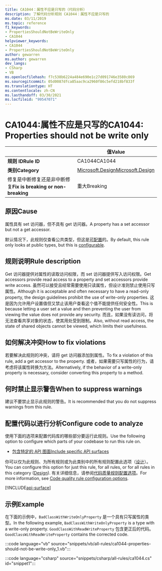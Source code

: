 ```yaml
---
title: CA1044：属性不应是只写的（代码分析）
description: 了解代码分析规则 CA1044：属性不应是只写的
ms.date: 03/11/2019
ms.topic: reference
f1_keywords:
- PropertiesShouldNotBeWriteOnly
- CA1044
helpviewer_keywords:
- CA1044
- PropertiesShouldNotBeWriteOnly
author: gewarren
ms.author: gewarren
dev_langs:
- CSharp
- VB
ms.openlocfilehash: f7c538b6224a484e690e1c27d091746e3580c869
ms.sourcegitcommit: 05d0087dfca85aac9ca2960f86c5efd218bf833f
ms.translationtype: HT
ms.contentlocale: zh-CN
ms.lasthandoff: 03/30/2021
ms.locfileid: "99547071"
---
```

# <a name="ca1044-properties-should-not-be-write-only"></a><span data-ttu-id="def79-103">CA1044:属性不应是只写的</span><span class="sxs-lookup"><span data-stu-id="def79-103">CA1044: Properties should not be write only</span></span>

| | <span data-ttu-id="def79-104">值</span><span class="sxs-lookup"><span data-stu-id="def79-104">Value</span></span> |
|-|-|
| <span data-ttu-id="def79-105">**规则 ID**</span><span class="sxs-lookup"><span data-stu-id="def79-105">**Rule ID**</span></span> |<span data-ttu-id="def79-106">CA1044</span><span class="sxs-lookup"><span data-stu-id="def79-106">CA1044</span></span>|
| <span data-ttu-id="def79-107">**类别**</span><span class="sxs-lookup"><span data-stu-id="def79-107">**Category**</span></span> |[<span data-ttu-id="def79-108">Microsoft.Design</span><span class="sxs-lookup"><span data-stu-id="def79-108">Microsoft.Design</span></span>](design-warnings.md)|
| <span data-ttu-id="def79-109">修复是中断修复还是非中断修复</span><span class="sxs-lookup"><span data-stu-id="def79-109">**Fix is breaking or non-breaking**</span></span> |<span data-ttu-id="def79-110">重大</span><span class="sxs-lookup"><span data-stu-id="def79-110">Breaking</span></span>|

## <a name="cause"></a><span data-ttu-id="def79-111">原因</span><span class="sxs-lookup"><span data-stu-id="def79-111">Cause</span></span>

<span data-ttu-id="def79-112">属性具有 set 访问器，但不具有 get 访问器。</span><span class="sxs-lookup"><span data-stu-id="def79-112">A property has a set accessor but not a get accessor.</span></span>

<span data-ttu-id="def79-113">默认情况下，此规则仅查看公共类型，但这是[可配置](#configure-code-to-analyze)的。</span><span class="sxs-lookup"><span data-stu-id="def79-113">By default, this rule only looks at public types, but this is [configurable](#configure-code-to-analyze).</span></span>

## <a name="rule-description"></a><span data-ttu-id="def79-114">规则说明</span><span class="sxs-lookup"><span data-stu-id="def79-114">Rule description</span></span>

<span data-ttu-id="def79-115">Get 访问器提供对属性的读取访问权限，而 set 访问器提供写入访问权限。</span><span class="sxs-lookup"><span data-stu-id="def79-115">Get accessors provide read access to a property and set accessors provide write access.</span></span> <span data-ttu-id="def79-116">虽然可以接受且经常需要使用只读属性，但设计准则禁止使用只写属性。</span><span class="sxs-lookup"><span data-stu-id="def79-116">Although it is acceptable and often necessary to have a read-only property, the design guidelines prohibit the use of write-only properties.</span></span> <span data-ttu-id="def79-117">这是因为允许用户设置值但又禁止该用户查看这个值不能提供任何安全性。</span><span class="sxs-lookup"><span data-stu-id="def79-117">This is because letting a user set a value and then preventing the user from viewing the value does not provide any security.</span></span> <span data-ttu-id="def79-118">而且，如果没有读访问，将无法查看共享对象的状态，使其用处受到限制。</span><span class="sxs-lookup"><span data-stu-id="def79-118">Also, without read access, the state of shared objects cannot be viewed, which limits their usefulness.</span></span>

## <a name="how-to-fix-violations"></a><span data-ttu-id="def79-119">如何解决冲突</span><span class="sxs-lookup"><span data-stu-id="def79-119">How to fix violations</span></span>

<span data-ttu-id="def79-120">若要解决此规则的冲突，请将 get 访问器添加到属性。</span><span class="sxs-lookup"><span data-stu-id="def79-120">To fix a violation of this rule, add a get accessor to the property.</span></span> <span data-ttu-id="def79-121">或者，如果需要只写属性的行为，请考虑将该属性转换为方法。</span><span class="sxs-lookup"><span data-stu-id="def79-121">Alternatively, if the behavior of a write-only property is necessary, consider converting this property to a method.</span></span>

## <a name="when-to-suppress-warnings"></a><span data-ttu-id="def79-122">何时禁止显示警告</span><span class="sxs-lookup"><span data-stu-id="def79-122">When to suppress warnings</span></span>

<span data-ttu-id="def79-123">建议不要禁止显示此规则的警告。</span><span class="sxs-lookup"><span data-stu-id="def79-123">It is recommended that you do not suppress warnings from this rule.</span></span>

## <a name="configure-code-to-analyze"></a><span data-ttu-id="def79-124">配置代码以进行分析</span><span class="sxs-lookup"><span data-stu-id="def79-124">Configure code to analyze</span></span>

<span data-ttu-id="def79-125">使用下面的选项来配置代码库的哪些部分要运行此规则。</span><span class="sxs-lookup"><span data-stu-id="def79-125">Use the following option to configure which parts of your codebase to run this rule on.</span></span>

- [<span data-ttu-id="def79-126">包含特定的 API 图面</span><span class="sxs-lookup"><span data-stu-id="def79-126">Include specific API surfaces</span></span>](#include-specific-api-surfaces)

<span data-ttu-id="def79-127">你可以仅为此规则、为所有规则或为此类别中的所有规则配置此选项（[设计](design-warnings.md)）。</span><span class="sxs-lookup"><span data-stu-id="def79-127">You can configure this option for just this rule, for all rules, or for all rules in this category ([Design](design-warnings.md)).</span></span> <span data-ttu-id="def79-128">有关详细信息，请参阅[代码质量规则配置选项](../code-quality-rule-options.md)。</span><span class="sxs-lookup"><span data-stu-id="def79-128">For more information, see [Code quality rule configuration options](../code-quality-rule-options.md).</span></span>

[!INCLUDE[api-surface](~/includes/code-analysis/api-surface.md)]

## <a name="example"></a><span data-ttu-id="def79-129">示例</span><span class="sxs-lookup"><span data-stu-id="def79-129">Example</span></span>

<span data-ttu-id="def79-130">在下面的示例中，`BadClassWithWriteOnlyProperty` 是一个具有只写属性的类型。</span><span class="sxs-lookup"><span data-stu-id="def79-130">In the following example, `BadClassWithWriteOnlyProperty` is a type with a write-only property.</span></span> <span data-ttu-id="def79-131">`GoodClassWithReadWriteProperty` 包含更正后的代码。</span><span class="sxs-lookup"><span data-stu-id="def79-131">`GoodClassWithReadWriteProperty` contains the corrected code.</span></span>

:::code language="vb" source="snippets/vb/all-rules/ca1044-properties-should-not-be-write-only_1.vb":::

:::code language="csharp" source="snippets/csharp/all-rules/ca1044.cs" id="snippet1":::
